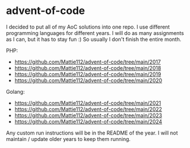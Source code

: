 # advent-of-code

I decided to put all of my AoC solutions into one repo. I use different programming languages for different years.
I will do as many assignments as I can, but it has to stay fun :) So usually I don't finish the entire month.

PHP:

- https://github.com/Mattie112/advent-of-code/tree/main/2017
- https://github.com/Mattie112/advent-of-code/tree/main/2018
- https://github.com/Mattie112/advent-of-code/tree/main/2019
- https://github.com/Mattie112/advent-of-code/tree/main/2020

Golang:

- https://github.com/Mattie112/advent-of-code/tree/main/2021
- https://github.com/Mattie112/advent-of-code/tree/main/2022
- https://github.com/Mattie112/advent-of-code/tree/main/2023
- https://github.com/Mattie112/advent-of-code/tree/main/2024

Any custom run instructions will be in the README of the year. I will not maintain / update older years to keep them
running.